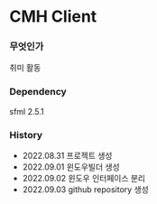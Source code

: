 # CMH Client

### 무엇인가
취미 활동

### Dependency
sfml 2.5.1

### History
* 2022.08.31 프로젝트 생성
* 2022.09.01 윈도우빌더 생성
* 2022.09.02 윈도우 인터페이스 분리
* 2022.09.03 github repository 생성